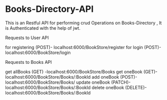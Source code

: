 # Books-Directory-API
This is an Restful API for performing crud Operations on Books-Directory , It is Authenticated with the help of jwt.


Requests to User API

for registering (POST)- localhost:6000/BookStore/register
for login (POST)- localhost:6000/BookStore/login

Requests to Books API

get allBooks (GET) -localhost:6000/BookStore/Books
get oneBook (GET)-localhost:6000/BookStore/Books/:BookId
add oneBook (POST)-localhost:6000/BookStore/Books/
update oneBook (PATCH)-localhost:6000/BookStore/Books/:BookId
delete oneBook (DELETE)-localhost:6000/BookStore/Books/:BookId
